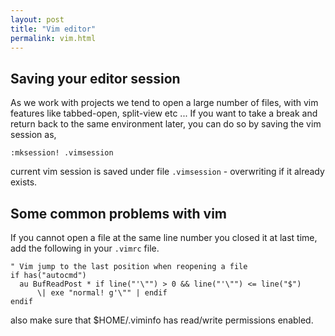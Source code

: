 ```yaml
---
layout: post
title: "Vim editor"
permalink: vim.html
---
```


Saving your editor session
--------------------------

As we work with projects we tend to open a large number of files, with vim
features like tabbed-open, split-view etc ... If you want to take a break and
return back to the same environment later, you can do so by saving the vim
session as,

```vim
:mksession! .vimsession
```

current vim session is saved under file `.vimsession` - overwriting if it
already exists.

Some common problems with vim
-----------------------------

If you cannot open a file at the same line number you closed it at last time,
add the following in your `.vimrc` file.

```vim
" Vim jump to the last position when reopening a file
if has("autocmd")
  au BufReadPost * if line("'\"") > 0 && line("'\"") <= line("$")
      \| exe "normal! g'\"" | endif
endif
```

also make sure that $HOME/.viminfo has read/write permissions enabled.
